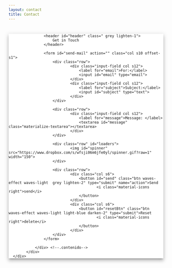 ```yaml
---
layout: contact
title: Contact
---
```

<head>
  <link rel="stylesheet" href="https://cdnjs.cloudflare.com/ajax/libs/materialize/1.0.0/css/materialize.min.css">
  <meta name="viewport" content="width=device-width, initial-scale=1.0"/>
</head>

<style>
  #email {
    background-color: white;
    margin-top: 40px;
    -webkit-box-shadow: 0 8px 10px 1px rgba(0,0,0,0.14), 0 3px 14px 2px rgba(0,0,0,0.12), 0 5px 5px -3px rgba(0,0,0,0.3);
    box-shadow: 0 8px 10px 1px rgba(0,0,0,0.14), 0 3px 14px 2px rgba(0,0,0,0.12), 0 5px 5px -3px rgba(0,0,0,0.3);
  }
  #email::after {
      clear: both;
      display: block;
      content: '';
  }
  header {
      padding: 10px;
      text-align: center;
      color: black;
      font-size: 22px;
  }
  form {
      margin: 30px 0;
  }
  #loaders {
      text-align: center;
  }
  #loaders img {
      width: 150px;
      margin: 0 auto;
      /* display: none; */
  }
  #resetBtn {
      float: right;
  }

  #spinner {
      display: none;
  }
</style>

<div class="container">
        <div class="row">
            <div class="col s8 offset-s2">
                <div id="email" class="m2">
                    
                    <header id="header" class=" grey lighten-1">
                        Get in Touch
                    </header>

                    <form id="send-mail" action="" class="col s10 offset-s1">
                        <div class="row">
                                <div class="input-field col s12">
                                    <label for="email">For:</label>
                                    <input id="email" type="email">
                                </div>
                                <div class="input-field col s12">
                                    <label for="subject">Subject:</label>
                                    <input id="subject" type="text">
                                </div>
                        </div>

                        <div class="row">
                                <div class="input-field col s12">
                                    <label for="message">Message: </label>
                                    <textarea id="message" class="materialize-textarea"></textarea>
                                </div>
                        </div>
                            
                        <div class="row" id="loaders">
                                <img id="spinner" src="https://www.dropbox.com/s/wfsji06m6jfe0yl/spinner.gif?raw=1" width="150">
                        </div>
                            
                        <div class="row">
                                <div class="col s6">
                                    <button id="send" class="btn waves-effect waves-light  grey lighten-2" type="submit" name="action">Send
                                            <i class="material-icons right">send</i>
                                    </button>
                                </div>
                                <div class="col s6">
                                    <button id="resetBtn" class="btn waves-effect waves-light light-blue darken-2" type="submit">Reset
                                            <i class="material-icons right">delete</i>
                                    </button>
                                </div>
                        </div>
                    </form> 
                    
                </div> <!--.contenido-->
            </div>
      </div>
</div>
<script type="text/javascript" src="https://code.jquery.com/jquery-3.2.1.min.js"></script>
<script src="https://cdnjs.cloudflare.com/ajax/libs/materialize/1.0.0/js/materialize.min.js"></script>
<script>
  /////////////////////////////Variables//////////////////////////////

  const email = document.getElementById('email');
  const subject = document.getElementById('subject');
  const message = document.getElementById('message');
  const sendBtn = document.getElementById('send');
  const form = document.getElementById('send-mail');
  const resetBtn = document.getElementById('resetBtn');

  //////////////////////////Event Listeners///////////////////////////

  (function eventListeners(){

      //Beginning of the application and disables the button.
      document.addEventListener('DOMContentLoaded', startApp);

      //Form camps 
      email.addEventListener('blur', validateData);
      subject.addEventListener('blur', validateData);
      message.addEventListener('blur', validateData);

      //Submit button or submit action.
      sendBtn.addEventListener('click', sendEmail);
      //send.addEventListener('submit', sendEmail);

      //Reset button or submit action.
      resetBtn.addEventListener('click', resetForm);

  })();


  ///////////////////////Function////////////////////////////////////////

  function startApp(){

      // disables the send.
      sendBtn.disabled = true;
  }

  //Checks if something is written. 

  function validateData(){

    //Validates the text.
    validateLength(this);

    //Validates the email 
    if(this.type == 'email'){

      validateEmail(this);  
    }
     
    let errors = document.querySelectorAll('.error');

    if(email.value !== '' && subject.value !== '' && message.value!==''){
        if(errors.length === 0){
            sendBtn.disabled = false;
        } 
    }else{
        sendBtn.disabled = true;
    }  
    
    }
 
    //When reset button is clicked.
    function resetForm(e){
        e.preventDefault();
        form.reset();
    }

    //When send button is clicked.

    function sendEmail(e){
     e.preventDefault();
     const spinnerGif = document.querySelector('#spinner');
     spinnerGif.style.display = 'block';

     const sent = document.createElement('img');
     sent.src = 'https://www.dropbox.com/s/0g5h91zyozcbenc/mail.gif?raw=1';
     sent.style.display = 'block';
      var link = `mailto:${email.value}&subject=${escape(subject.value)}&body=${escape(message.value)}`;

     // timer for the spinner and mail.
     setTimeout(function(){
       spinnerGif.style.display = 'none';
       document.querySelector('#loaders').appendChild(sent);   
       setTimeout(function(){
          sent.remove();
          form.reset();
          sendBtn.disabled = true;
          window.location.href = link;
       },1500);
     },3000);
    }

    //Check the lenght in the form inputs.
    function  validateLength(campo){
        
        if(campo.value.length > 0){
            campo.style.borderBottomColor = 'green';
            campo.classList.remove('error');
        }else{
            campo.style.borderBottomColor = 'red';
            campo.classList.add('error');
        }

    }

    function validateEmail(campo){
        const message = campo.value;
        if(message.indexOf('@') !==-1){
            campo.style.borderBottomColor = 'green';
            campo.classList.remove('error');
        }else{
            campo.style.borderBottomColor = 'red';
            campo.classList.add('error');
        }
    }
</script>  
    
    

